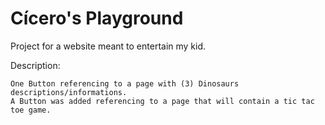 # Cícero's Playground
  Project for a website meant to entertain my kid.

  Description: 
 
    One Button referencing to a page with (3) Dinosaurs descriptions/informations.
    A Button was added referencing to a page that will contain a tic tac toe game.
